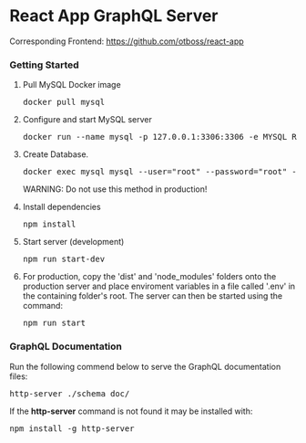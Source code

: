 <h1>React App GraphQL Server</h1>

<span>Corresponding Frontend: <a href="https://github.com/otboss/react-app">https://github.com/otboss/react-app</a></span>

<h3>Getting Started</h3>
<ol>
  <li>
    <span>Pull MySQL Docker image</span>
    <pre>docker pull mysql</pre>
  </li>
  <li>
    <span>Configure and start MySQL server</span>
    <pre>docker run --name mysql -p 127.0.0.1:3306:3306 -e MYSQL_ROOT_PASSWORD=root mysql</pre>
  </li>
  <li>
    <span>Create Database.</span>
    <pre>docker exec mysql mysql --user="root" --password="root" --execute="CREATE DATABASE hardware_store"</pre>
    <p>WARNING: Do not use this method in production!</p>
  </li>
  <li>
    <span>Install dependencies</span>
    <pre>npm install</pre>
  </li>
  <li>
    <span>Start server (development)</span>
    <pre>npm run start-dev</pre>
  </li>
  <li>
    <span>For production, copy the 'dist' and 'node_modules' folders onto the production server and place enviroment variables in a file called '.env' in the containing folder's root. The server can then be started using the command: </span>
    <pre>npm run start</pre>
  </li>
</ol>

<h3>GraphQL Documentation</h3>
<span>Run the following commend below to serve the GraphQL documentation files: </span>
<pre>http-server ./schema_doc/</pre>
<span>If the <b>http-server</b> command is not found it may be installed with: </span>
<pre>npm install -g http-server</pre>